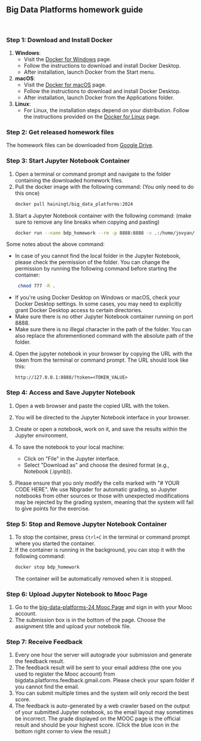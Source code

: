 ## Big Data Platforms homework guide

​

### Step 1: Download and Install Docker

1. **Windows**:
    - Visit the [Docker for Windows](https://docs.docker.com/desktop/install/windows-install/) page.
    - Follow the instructions to download and install Docker Desktop.
    - After installation, launch Docker from the Start menu.
      ​
2. **macOS**:
    - Visit the [Docker for macOS](https://docs.docker.com/desktop/install/mac-install/) page.
    - Follow the instructions to download and install Docker Desktop.
    - After installation, launch Docker from the Applications folder.
      ​
3. **Linux**:
    - For Linux, the installation steps depend on your distribution. Follow the instructions provided on
      the [Docker for Linux](https://docs.docker.com/desktop/install/linux-install/) page.
      ​

### Step 2: Get released homework files

The homework files can be downloaded from [Google Drive](https://drive.google.com/drive/folders/1aJQGzSV-tTOZjWWVV-N16DtP043fKWMs).
​

### Step 3: Start Jupyter Notebook Container

1. Open a terminal or command prompt and navigate to the folder containing the downloaded homework files.
   ​
2. Pull the docker image with the following command: (You only need to do this once)
   ```bash
   docker pull hainingt/big_data_platforms:2024
   ```
3. Start a Jupyter Notebook container with the following command: (make sure to remove any line breaks when copying and pasting)
   ```bash
   docker run --name bdp_homework --rm -p 8888:8888 -v .:/home/jovyan/work hainingt/big_data_platforms:2024 
   ```

Some notes about the above command:

- In case of you cannot find the local folder in the Jupyter Notebook, please check the permission of the folder. You
  can change the permission by running the following command before starting the container:
   ```bash
    chmod 777 -R .
  ```
- If you're using Docker Desktop on Windows or macOS, check your Docker Desktop settings. In some cases, you may need to
  explicitly grant Docker Desktop access to certain directories.
- Make sure there is no other Jupyter Notebook container running on port 8888.
  ​
- Make sure there is no illegal character in the path of the folder. You can also replace the aforementioned command
  with the absolute path of the folder.
  ​

4. Open the jupyter notebook in your browser by copying the URL with the token from the terminal or command prompt. The
   URL should look like this:
   ```
   http://127.0.0.1:8888/?token=<TOKEN_VALUE>
   ```

### Step 4: Access and Save Jupyter Notebook

1. Open a web browser and paste the copied URL with the token.
   ​
2. You will be directed to the Jupyter Notebook interface in your browser.
   ​
3. Create or open a notebook, work on it, and save the results within the Jupyter environment.
   ​
4. To save the notebook to your local machine:
    - Click on "File" in the Jupyter interface.
    - Select "Download as" and choose the desired format (e.g., Notebook (.ipynb)).
      
5. Please ensure that you only modify the cells marked with "# YOUR CODE HERE". We use Nbgrader for automatic grading, so Jupyter notebooks from other sources or those with unexpected modifications may be rejected by the grading system, meaning that the system will fail to give points for the exercise.

### Step 5: Stop and Remove Jupyter Notebook Container

1. To stop the container, press `Ctrl+C` in the terminal or command prompt where you started the container.
2. If the container is running in the background, you can stop it with the following command:
   ```bash
   docker stop bdp_homework
   ```
   The container will be automatically removed when it is stopped.
   ​

### Step 6: Upload Jupyter Notebook to Mooc Page

1. Go to the [big-data-platforms-24 Mooc Page](https://big-data-platforms-24.mooc.fi/) and sign in with your Mooc
   account.
2. The submission box is in the bottom of the page. Choose the assignment title and upload your notebook file.
   ​

### Step 7: Receive Feedback

1. Every one hour the server will autograde your submission and generate the feedback result.
2. The feedback result will be sent to your email address (the one you used to register the Mooc account) from
   bigdata.platforms.feedback.gmail.com. Please check your spam folder if you cannot find the email.
3. You can submit multiple times and the system will only record the best score.
4. The feedback is auto-generated by a web crawler based on the output of your submitted Jupyter notebook, so the email layout may sometimes be incorrect. The grade displayed on the MOOC page is the official result and should be your highest score. (Click the blue icon in the bottom right corner to view the result.)
